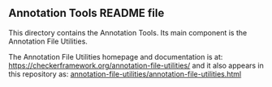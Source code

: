 Annotation Tools README file
----------------------------

This directory contains the Annotation Tools.
Its main component is the Annotation File Utilities.

The Annotation File Utilities homepage and documentation is at:
  https://checkerframework.org/annotation-file-utilities/
and it also appears in this repository as:
  [annotation-file-utilities/annotation-file-utilities.html](annotation-file-utilities/annotation-file-utilities.html)
